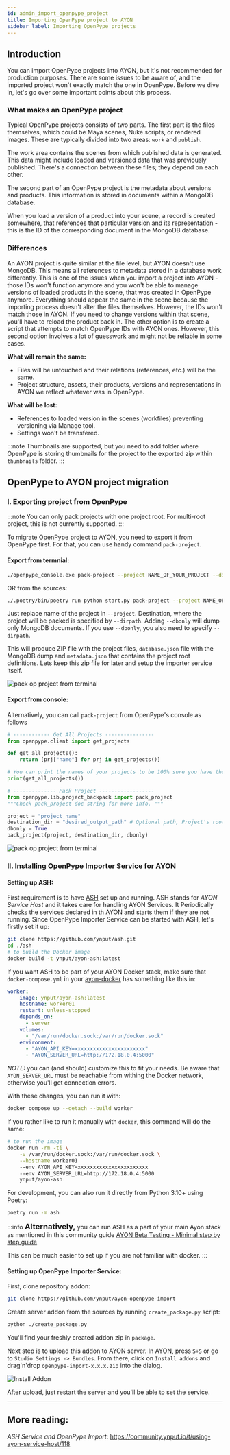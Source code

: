 ```yaml
---
id: admin_import_openpype_project
title: Importing OpenPype project to AYON
sidebar_label: Importing OpenPype projects
---
```


## Introduction

You can import OpenPype projects into AYON, but it's not recommended for production purposes. There are some issues to be aware of, and the imported project won't exactly match the one in OpenPype. Before we dive in, let's go over some important points about this process.

### What makes an OpenPype project

Typical OpenPype projects consists of two parts. The first part is the files themselves, which could be Maya scenes, Nuke scripts, or rendered images. These are typically divided into two areas: `work` and `publish`. 

The work area contains the scenes from which published data is generated. This data might include loaded and versioned data that was previously published. There's a connection between these files; they depend on each other.

The second part of an OpenPype project is the metadata about versions and products. This information is stored in documents within a MongoDB database.

When you load a version of a product into your scene, a record is created somewhere, that references that particular version and its representation - this is the ID of the corresponding document in the MongoDB database.

### Differences

An AYON project is quite similar at the file level, but AYON doesn't use MongoDB. This means all references to metadata stored in a database work differently. This is one of the issues when you import a project into AYON - those IDs won't function anymore and you won't be able to manage versions of loaded products in the scene, that was created in OpenPype anymore. Everything should appear the same in the scene because the importing process doesn't alter the files themselves. However, the IDs won't match those in AYON. If you need to change versions within that scene, you'll have to reload the product back in. The other option is to create a script that attempts to match OpenPype IDs with AYON ones. However, this second option involves a lot of guesswork and might not be reliable in some cases.

**What will remain the same:**
- Files will be untouched and their relations (references, etc.) will be the same.
- Project structure, assets, their products, versions and representations in AYON we reflect whatever was in OpenPype.

**What will be lost:**
- References to loaded version in the scenes (workfiles) preventing versioning
via Manage tool.
- Settings won't be transfered.

:::note
Thumbnails are supported, but you need to add folder where OpenPype is storing thumbnails for the project to the exported zip within `thumbnails` folder.
:::


## OpenPype to AYON project migration

### I. Exporting project from OpenPype

:::note
You can only pack projects with one project root. For multi-root project, this is not currently supported.
:::

To migrate OpenPype project to AYON, you need to export it from OpenPype first. For that, you can use handy command `pack-project`.


#### Export from termnial:

```sh
./openpype_console.exe pack-project --project NAME_OF_YOUR_PROJECT --dirpath ../export/path --dbonly
```

OR  from the sources:

```sh
./.poetry/bin/poetry run python start.py pack-project --project NAME_OF_YOUR_PROJECT --dirpath ../export/path --dbonly
```

Just replace name of the project in `--project`. Destination, where the project will be packed is specified by `--dirpath`. Adding `--dbonly` will dump only MongoDB documents. If you use `--dbonly`, you also need to specify `--dirpath`.

This will produce ZIP file with the project files, `database.json` file with the MongoDB dump and `metadata.json` that contains the project root definitions. Lets keep this zip file for later and setup the importer service itself.

![pack op project from terminal](assets/import_openpype/pack_op_project_from_terminal.png)

#### Export from console:

Alternatively, you can call `pack-project` from OpenPype's console as follows

```python
# ------------ Get All Projects ----------------
from openpype.client import get_projects

def get_all_projects():
    return [prj["name"] for prj in get_projects()]

# You can print the names of your projects to be 100% sure you have the correct name.
print(get_all_projects())

# -------------- Pack Project ------------------
from openpype.lib.project_backpack import pack_project
"""Check pack_project doc string for more info. """

project = "project_name"
destination_dir = "desired_output_path" # Optional path, Project's root is used if not passed.
dbonly = True
pack_project(project, destination_dir, dbonly)
```

![pack op project from terminal](assets/import_openpype/pack_op_project_from_console.png)

### II. Installing OpenPype Importer Service for AYON

#### Setting up ASH:

First requirement is to have [ASH](https://github.com/ynput/ash) set up and running. ASH stands for *AYON Service Host* and it takes
care for handling AYON Services. It Periodically checks the services declared in th AYON and starts
them if they are not running. Since OpenPype Importer Service can be started with ASH, let's firstly set it up:

```sh
git clone https://github.com/ynput/ash.git
cd ./ash
# to build the Docker image
docker build -t ynput/ayon-ash:latest
```

If you want ASH to be part of your AYON Docker stack, make sure that `docker-compose.yml` in your
[ayon-docker](https://github.com/ynput/ayon-docker.git) has something like this in:

```yaml
worker:
    image: ynput/ayon-ash:latest
    hostname: worker01
    restart: unless-stopped
    depends_on:
      - server
    volumes:
      - "/var/run/docker.sock:/var/run/docker.sock"
    environment:
      - "AYON_API_KEY=xxxxxxxxxxxxxxxxxxxxxxx"
      - "AYON_SERVER_URL=http://172.18.0.4:5000"
```

*NOTE:* you can (and should) customize this to fit your needs. Be aware that `AYON_SERVER_URL` must
be reachable from withing the Docker network, otherwise you'll get connection errors.

With these changes, you can run it with:

```sh
docker compose up --detach --build worker
```

If you rather like to run it manually with `docker`, this command will do the same:

```sh
# to run the image
docker run -rm -ti \
    -v /var/run/docker.sock:/var/run/docker.sock \
    --hostname worker01
    --env AYON_API_KEY=xxxxxxxxxxxxxxxxxxxxxxx
    --env AYON_SERVER_URL=http://172.18.0.4:5000
    ynput/ayon-ash
```

For development, you can also run it directly from Python 3.10+ using Poetry:

```sh
poetry run -m ash
```

:::info
**<font size="4">Alternatively,</font>** you can run ASH as a part of your main Ayon stack as mentioned in this community guide [AYON Beta Testing - Minimal step by step guide](https://community.ynput.io/t/ayon-beta-testing-minimal-step-by-step-guide/699#ayon-server-host-ash-18)

This can be much easier to set up if you are not familiar with docker.
:::

#### Setting up OpenPype Importer Service:

First, clone repository addon:

```sh
git clone https://github.com/ynput/ayon-openpype-import
```

Create server addon from the sources by running `create_package.py` script:

```sh
python ./create_package.py
```

You'll find your freshly created addon zip in `package`.

Next step is to upload this addon to AYON server. In AYON, press `S+S` or go to `Studio Settings -> Bundles`. From there, click on `Install addons` and drag'n'drop `openpype-import-x.x.x.zip` into the dialog.


![Install Addon](assets/settings/ayon_install_addon_1.png)


After upload, just restart the server and you'll be able to set the service.

---

## More reading:

*ASH Service and OpenPype Import*: https://community.ynput.io/t/using-ayon-service-host/118

